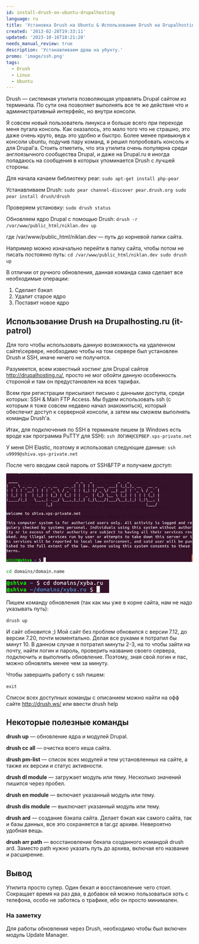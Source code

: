```yaml
---
id: install-drush-on-ubuntu-drupalhosting
language: ru
title: 'Установка Drush на Ubuntu & Использование Drush на Drupalhosting'
created: '2013-02-28T19:33:11'
updated: '2023-10-16T18:21:20'
needs_manual_review: true
description: 'Устанавливаем драш на убунту.'
promo: 'image/ssh.png'
tags:
  - Drush
  - Linux
  - Ubuntu
---
```


Drush — системная утилита позволяющая управлять Drupal сайтом из терминала. По сути она позволяет выполнять все те же действия что и административный интерфейс, но внутри консоли.

Я совсем новый пользователь линукса и больше всего при переходе меня пугала консоль. Как оказалось, это мало того что не страшно, это даже очень круто, ведь это удобно и быстро. Более менее привыкнув к консоли ubuntu, подучив пару команд, я решил попробовать консоль и для Drupal'a. Стоить отметить, что эта утилита очень популярна среди англоязычного сообщества Drupal, и даже на Drupal.ru я иногда попадаюсь на сообщения в которых упоминается Drush с лучшей стороны.

Для начала качаем библиотеку pear: `sudo apt-get install php-pear`

Устанавливаем Drush: `sudo pear channel-discover pear.drush.org sudo pear install drush/drush`

Проверяем установку: `sudo drush status`

Обновляем ядро Drupal с помощью Drush: `drush -r /var/www/public_html/niklan.dev up`

где /var/www/public\_html/niklan.dev — путь до корневой папки сайта.

Например можно изначально перейти в папку сайта, чтобы потом не писать постоянно путь: `cd /var/www/public_html/niklan.dev sudo drush up`

В отличии от ручного обновления, данная команда сама сделает все необходимые операции:

1. Сделает бэкап
2. Удалит старое ядро
3. Поставит новое ядро

Использование Drush на Drupalhosting.ru (it-patrol)
---------------------------------------------------

Для того чтобы использовать данную возможность на удаленном сайте\\сервере, необходимо чтобы на том сервере был установлен Drush и SSH, иначе ничего не получится.

Разумеется, всем известный хостинг для Drupal сайтов <http://drupalhosting.ru/>, просто не мог обойти данную особенность стороной и там он предустановлен на всех тарифах.

Всем при регистрации присылают письмо с данными доступа, среди которых: SSH & Main FTP Access. Мы будем использовать ssh (с которым я тоже совсем недавно начал знакомиться), который обеспечит доступ к серверной консоли, а затем мы сможем выполнять команды Drush'a.

Итак, для подключения по SSH в терминале пишем (в Windows есть вроде как программа PuTTY для SSH): `ssh ЛОГИН@СЕРВЕР.vps-private.net`

У меня DH Elastic, поэтому я использовал следующие данные: `ssh u9999@shiva.vps-private.net`

После чего вводим свой пароль от SSH&FTP и получаем доступ:

![Drupalhosting SSH & DRUSH](image/DHSSH.png)

~~~bash {"header":"Далее переходим в корневую директорию сайта"}
cd domains/domain.name
~~~

![Переход в корневой каталог](image/1%20(8).png)

Пишем команду обновления (так как мы уже в корне сайта, нам не надо указывать путь):

`drush up`

И сайт обновится ;) Мой сайт без проблем обновился с версии 7.12, до версии 7.20, почти моментально. Делая все руками я потратил бы минут 10. В данном случае я потратил минуты 2-3, на то чтобы зайти на почту, найти логин и пароль, проверить название своего сервера, подключить и выполнить обновление. Поэтому, зная свой логин и пас, можно обновлять менее чем за минуту.

Чтобы завершить работу с ssh пишем:

`exit`

Список всех доступных команды с описанием можно найти на офф сайте <http://drush.ws/> или ввести drush help

Некоторые полезные команды
--------------------------

**drush up** — обновление ядра и модулей Drupal.

**drush cc all** — очистка всего кеша сайта.

**drush pm-list** — список всех модулей и тем установленных на сайте, а также их версии и статус активности.

**drush dl module** — загружает модуль или тему. Несколько значений пишится через пробел.

**drush en module** — включает указанный модуль или тему.

**drush dis module** — выключает указанный модуль или тему.

**drush ard** — создание бэкапа сайта. Делает бэкап как самого сайта, так и базы данных, все это сохраняется в tar.gz архиве. Невероятно удобная вещь.

**drush arr path** — восстановление бекапа созданного командой drush ard. Заместо path нужно указать путь до архива, включая его название и расширение.

Вывод
-----

Утилита просто супер. Один бекап и восстановление чего стоит. Сокращает время на раз два, в добавок ей можно пользоваться хоть с телефона, особо не заботясь о трафике, ибо он просто минимален.


### На заметку


Для работы обновления через Drush, необходимо чтобы был включен модуль Update Manager.
